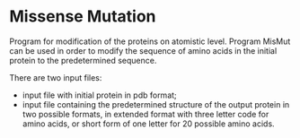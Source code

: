 # Missense Mutation

Program for modification of the proteins on atomistic level. Program MisMut can be used in order to modify the sequence of amino acids in the initial protein to the predetermined sequence.

There are two input files: 
* input file with initial protein in pdb format;
* input file containing the predetermined structure of the output protein in two possible formats, in extended format with three letter code for amino acids, or short form of one letter for 20 possible amino acids.

